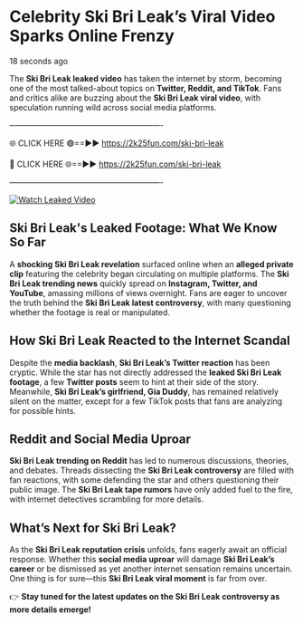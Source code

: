 # Celebrity Ski Bri Leak’s Viral Video Sparks Online Frenzy

18 seconds ago

The **Ski Bri Leak leaked video** has taken the internet by storm, becoming one of the most talked-about topics on **Twitter, Reddit, and TikTok**. Fans and critics alike are buzzing about the **Ski Bri Leak viral video**, with speculation running wild across social media platforms.

———————————————————-

🌐 CLICK HERE 🟢==►► https://2k25fun.com/ski-bri-leak

🔴 CLICK HERE 🌐==►► https://2k25fun.com/ski-bri-leak

———————————————————-

[![Watch Leaked Video](https://miro.medium.com/v2/resize:fit:828/format:webp/1*cilzJN44JGOrTw9NJCrNHA.gif "Watch Leaked Video")](https://2k25fun.com/ski-bri-leak)

## **Ski Bri Leak's Leaked Footage: What We Know So Far**  
A **shocking Ski Bri Leak revelation** surfaced online when an **alleged private clip** featuring the celebrity began circulating on multiple platforms. The **Ski Bri Leak trending news** quickly spread on **Instagram, Twitter, and YouTube**, amassing millions of views overnight. Fans are eager to uncover the truth behind the **Ski Bri Leak latest controversy**, with many questioning whether the footage is real or manipulated.  

## **How Ski Bri Leak Reacted to the Internet Scandal**  
Despite the **media backlash**, **Ski Bri Leak’s Twitter reaction** has been cryptic. While the star has not directly addressed the **leaked Ski Bri Leak footage**, a few **Twitter posts** seem to hint at their side of the story. Meanwhile, **Ski Bri Leak’s girlfriend, Gia Duddy**, has remained relatively silent on the matter, except for a few TikTok posts that fans are analyzing for possible hints.  

## **Reddit and Social Media Uproar**  
**Ski Bri Leak trending on Reddit** has led to numerous discussions, theories, and debates. Threads dissecting the **Ski Bri Leak controversy** are filled with fan reactions, with some defending the star and others questioning their public image. The **Ski Bri Leak tape rumors** have only added fuel to the fire, with internet detectives scrambling for more details.  

## **What’s Next for Ski Bri Leak?**  
As the **Ski Bri Leak reputation crisis** unfolds, fans eagerly await an official response. Whether this **social media uproar** will damage **Ski Bri Leak’s career** or be dismissed as yet another internet sensation remains uncertain. One thing is for sure—this **Ski Bri Leak viral moment** is far from over.  

👉 **Stay tuned for the latest updates on the Ski Bri Leak controversy as more details emerge!**  